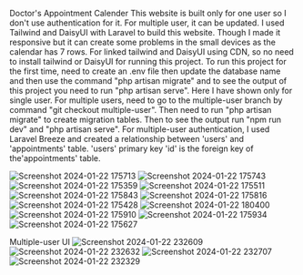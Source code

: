 Doctor's Appointment Calender
This website is built only for one user so I don't use authentication for it. For multiple user, it can be updated.
I used Tailwind and DaisyUI with Laravel to build this website. Though I made it responsive but it can create some problems in the small devices as the calendar has 7 rows. For linked tailwind and DaisyUI using CDN, so no need to install tailwind or DaisyUI for running this project. To run this project for the first time, need to create an .env file then update the database name and then use the command "php artisan migrate" and to see the output of this project you need to run "php artisan serve". 
<be>
Here I have shown only for single user. For multiple users, need to go to the multiple-user branch by command "git checkout multiple-user". Then need to run "php artisan migrate" to create migration tables. Then to see the output run "npm run dev" and "php artisan serve". For multiple-user authentication, I used Laravel Breeze and created a relationship between 'users' and 'appointments' table. 'users' primary key 'id' is the foreign key of the'appointments' table. 

![Screenshot 2024-01-22 175713](https://github.com/mdalarmansorker/doctor-appointment-calender/assets/73396847/b99f99cd-7521-4a63-ab25-610e746e96c3)
![Screenshot 2024-01-22 175743](https://github.com/mdalarmansorker/doctor-appointment-calender/assets/73396847/5a1c3bba-bf85-4022-a545-6975f3f88755)
![Screenshot 2024-01-22 175359](https://github.com/mdalarmansorker/doctor-appointment-calender/assets/73396847/9970ad9a-774c-48a7-9152-edaba51e15ea)
![Screenshot 2024-01-22 175511](https://github.com/mdalarmansorker/doctor-appointment-calender/assets/73396847/01f10acf-a896-46a6-a6b5-d235793194b2)
![Screenshot 2024-01-22 175843](https://github.com/mdalarmansorker/doctor-appointment-calender/assets/73396847/b7bf1a09-5d3b-4b73-a247-11af2232eb8d)
![Screenshot 2024-01-22 175816](https://github.com/mdalarmansorker/doctor-appointment-calender/assets/73396847/e8c40be8-3ba7-4ada-8318-420e8b9082a7)
![Screenshot 2024-01-22 175428](https://github.com/mdalarmansorker/doctor-appointment-calender/assets/73396847/4f901d1c-4c90-49f0-9dc2-5f31a5fd9900)
![Screenshot 2024-01-22 180400](https://github.com/mdalarmansorker/doctor-appointment-calender/assets/73396847/a2a3fb8d-e767-4178-8d52-49fb4075abb8)
![Screenshot 2024-01-22 175910](https://github.com/mdalarmansorker/doctor-appointment-calender/assets/73396847/67384acd-f683-4307-b45f-de275d70fc5f)
![Screenshot 2024-01-22 175934](https://github.com/mdalarmansorker/doctor-appointment-calender/assets/73396847/c13d7025-fc78-4056-b45c-ebc303711485)
![Screenshot 2024-01-22 175627](https://github.com/mdalarmansorker/doctor-appointment-calender/assets/73396847/449f4dda-b3d6-4d63-b312-70779d6bb095)

Multiple-user UI
![Screenshot 2024-01-22 232609](https://github.com/mdalarmansorker/doctor-appointment-calender/assets/73396847/12ef33e5-7359-42bd-b928-759cd9d4a6f8)
![Screenshot 2024-01-22 232632](https://github.com/mdalarmansorker/doctor-appointment-calender/assets/73396847/4ac065c9-62cb-4001-a816-6a62e194f88f)
![Screenshot 2024-01-22 232707](https://github.com/mdalarmansorker/doctor-appointment-calender/assets/73396847/9693578e-ae30-4b14-817f-ec9d7a874c65)
![Screenshot 2024-01-22 232329](https://github.com/mdalarmansorker/doctor-appointment-calender/assets/73396847/c4527460-7e9a-4e66-9f1a-b01a07486555)

